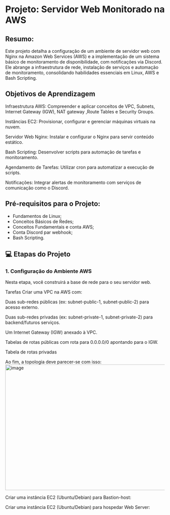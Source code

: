 # Projeto: Servidor Web Monitorado na AWS

## Resumo:
Este projeto detalha a configuração de um ambiente de servidor web com Nginx na Amazon Web Services (AWS) e a implementação de um sistema básico de monitoramento de disponibilidade, com notificações via Discord. Ele abrange a infraestrutura de rede, instalação de serviços e automação de monitoramento, consolidando habilidades essenciais em Linux, AWS e Bash Scripting.


## Objetivos de Aprendizagem
Infraestrutura AWS: Compreender e aplicar conceitos de VPC, Subnets, Internet Gateway (IGW), NAT gateway ,Route Tables e Security Groups.

Instâncias EC2: Provisionar, configurar e gerenciar máquinas virtuais na nuvem.

Servidor Web Nginx: Instalar e configurar o Nginx para servir conteúdo estático.

Bash Scripting: Desenvolver scripts para automação de tarefas e monitoramento.

Agendamento de Tarefas: Utilizar cron para automatizar a execução de scripts.

Notificações: Integrar alertas de monitoramento com serviços de comunicação como o Discord.

## Pré-requisitos para o Projeto:
- Fundamentos de Linux;
- Conceitos Básicos de Redes;
- Conceitos Fundamentais e conta AWS;
- Conta Discord par webhook;
- Bash Scripting.

## 💻 Etapas do Projeto
### 1. Configuração do Ambiente AWS
Nesta etapa, você construirá a base de rede para o seu servidor web.

Tarefas
Criar uma VPC na AWS com:

Duas sub-redes públicas (ex: subnet-public-1, subnet-public-2) para acesso externo.

Duas sub-redes privadas (ex: subnet-private-1, subnet-private-2) para backend/futuros serviços.

Um Internet Gateway (IGW) anexado à VPC.

Tabelas de rotas públicas com rota para 0.0.0.0/0 apontando para o IGW.

Tabela de rotas privadas

Ao fim, a topologia deve parecer-se com isso:
<img width="1300" height="396" alt="image" src="https://github.com/user-attachments/assets/bcec6692-a7dd-4fa8-ac05-85e43647ab47" />


Criar uma instância EC2 (Ubuntu/Debian) para Bastion-host:

Criar uma instância EC2 (Ubuntu/Debian) para hospedar Web Server:

